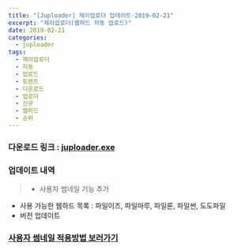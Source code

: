 ```yaml
---
title: "[Juploader] 제이업로더 업데이트-2019-02-21"
excerpt: "제이업로더(웹하드 자동 업로드)"
date: 2019-02-21
categories:
  - juploader
tags:
  - 제이업로더
  - 자동
  - 업로드
  - 토렌트
  - 다운로드
  - 업로더
  - 신규
  - 웹하드
  - 순위
---
```

### 다운로드 링크 : [juploader.exe](http://34.73.229.249/download/jloader)

### 업데이트 내역
>- 사용자 썸네일 기능 추가
- 사용 가능한 웹하드 목록 : 파일이즈, 파일마루, 파일론, 파일썬, 도도파일
- 버전 업데이트

### [사용자 썸네일 적용방법 보러가기](https://javamon1174.github.io/juploader/juploader/)
